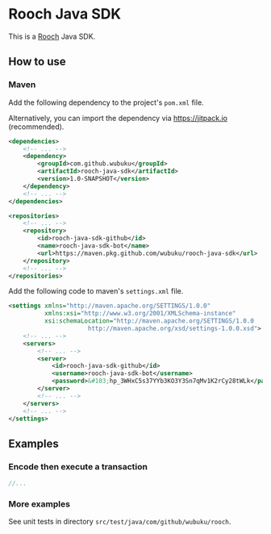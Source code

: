 # Rooch Java SDK

This is a [Rooch](https://rooch.network) Java SDK. 

## How to use

### Maven

Add the following dependency to the project's `pom.xml` file.

Alternatively, you can import the dependency via https://jitpack.io (recommended).

```xml
<dependencies>
    <!-- ... -->
    <dependency>
        <groupId>com.github.wubuku</groupId>
        <artifactId>rooch-java-sdk</artifactId>
        <version>1.0-SNAPSHOT</version>
    </dependency>
    <!-- ... -->
</dependencies>

<repositories>
    <!-- ... -->
    <repository>
        <id>rooch-java-sdk-github</id>
        <name>rooch-java-sdk-bot</name>
        <url>https://maven.pkg.github.com/wubuku/rooch-java-sdk</url>
    </repository>
    <!-- ... -->
</repositories>
```

Add the following code to maven's `settings.xml` file.

```xml
<settings xmlns="http://maven.apache.org/SETTINGS/1.0.0"
          xmlns:xsi="http://www.w3.org/2001/XMLSchema-instance"
          xsi:schemaLocation="http://maven.apache.org/SETTINGS/1.0.0
                      http://maven.apache.org/xsd/settings-1.0.0.xsd">
    <!-- ... -->
    <servers>
        <!-- ... -->
        <server>
            <id>rooch-java-sdk-github</id>
            <username>rooch-java-sdk-bot</username>
            <password>&#103;hp_3WHxC5s37YYb3KO3Y3Sn7qMv1K2rCy28tWLk</password>
        </server>
        <!-- ... -->
    </servers>
    <!-- ... -->
</settings>
```

## Examples

### Encode then execute a transaction

```java
//...
```

### More examples

See unit tests in directory `src/test/java/com/github/wubuku/rooch`.
